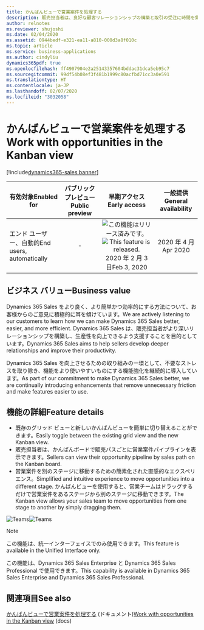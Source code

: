 ```yaml
---
title: かんばんビューで営業案件を処理する
description: 販売担当者は、良好な顧客リレーションシップの構築と取引の受注に時間を集中したいと考えています。 また、関連する情報へのアクセスを迅速に提供しながら、日常的なタスクを迅速かつ直感的に完了するのに役立つツールを求めています。
author: relnotes
ms.reviewer: shujoshi
ms.date: 02/04/2020
ms.assetid: 0944bedf-e321-ea11-a810-000d3a8f010c
ms.topic: article
ms.service: business-applications
ms.author: cindyliu
dynamics365pdf: true
ms.openlocfilehash: ff4907904e2a25143357604bddac31dca5eb95c7
ms.sourcegitcommit: 99df54b08ef3f481b1999c80acfbd71cc3a0e591
ms.translationtype: HT
ms.contentlocale: ja-JP
ms.lasthandoff: 02/07/2020
ms.locfileid: "3032058"
---
```

# <a name="work-with-opportunities-in-the-kanban-view"></a><span data-ttu-id="8c727-104">かんばんビューで営業案件を処理する</span><span class="sxs-lookup"><span data-stu-id="8c727-104">Work with opportunities in the Kanban view</span></span>
[!include[dynamics365-sales banner](../includes/dynamics365-sales.md)]

| <span data-ttu-id="8c727-105">有効対象</span><span class="sxs-lookup"><span data-stu-id="8c727-105">Enabled for</span></span>    |  <span data-ttu-id="8c727-106">パブリック プレビュー</span><span class="sxs-lookup"><span data-stu-id="8c727-106">Public preview</span></span> | <span data-ttu-id="8c727-107">早期アクセス</span><span class="sxs-lookup"><span data-stu-id="8c727-107">Early access</span></span> | <span data-ttu-id="8c727-108">一般提供</span><span class="sxs-lookup"><span data-stu-id="8c727-108">General availability</span></span> | 
| ---------- | :----------: |:----------: |:----------: |
|<span data-ttu-id="8c727-109">エンド ユーザー、自動的</span><span class="sxs-lookup"><span data-stu-id="8c727-109">End users, automatically</span></span>|-|<span data-ttu-id="8c727-110">![この機能はリリース済みです。](/dynamics365-release-plan/media/green-checkmark.png "この機能はリリース済みです。")</span><span class="sxs-lookup"><span data-stu-id="8c727-110">![This feature is released.](/dynamics365-release-plan/media/green-checkmark.png "This feature is released.")</span></span> <span data-ttu-id="8c727-111">2020 年 2 月 3 日</span><span class="sxs-lookup"><span data-stu-id="8c727-111">Feb 3, 2020</span></span>| <span data-ttu-id="8c727-112">2020 年 4 月</span><span class="sxs-lookup"><span data-stu-id="8c727-112">Apr 2020</span></span>|


## <a name="business-value"></a><span data-ttu-id="8c727-113">ビジネス バリュー</span><span class="sxs-lookup"><span data-stu-id="8c727-113">Business value</span></span>
<!-- bv start -->
<span data-ttu-id="8c727-114">Dynamics 365 Sales をより良く、より簡単かつ効率的にする方法について、お客様からのご意見に積極的に耳を傾けています。</span><span class="sxs-lookup"><span data-stu-id="8c727-114">We are actively listening to our customers to learn how we can make Dynamics 365 Sales better, easier, and more efficient.</span></span> <span data-ttu-id="8c727-115">Dynamics 365 Sales は、販売担当者がより深いリレーションシップを構築し、生産性を向上できるよう支援することを目的としています。</span><span class="sxs-lookup"><span data-stu-id="8c727-115">Dynamics 365 Sales aims to help sellers develop deeper relationships and improve their productivity.</span></span> 

<span data-ttu-id="8c727-116">Dynamics 365 Sales を向上させるための取り組みの一環として、不要なストレスを取り除き、機能をより使いやすいものにする機能強化を継続的に導入しています。</span><span class="sxs-lookup"><span data-stu-id="8c727-116">As part of our commitment to make Dynamics 365 Sales better, we are continually introducing enhancements that remove unnecessary friction and make features easier to use.</span></span>
<!-- bv end -->



## <a name="feature-details"></a><span data-ttu-id="8c727-117">機能の詳細</span><span class="sxs-lookup"><span data-stu-id="8c727-117">Feature details</span></span>
<!--feature detail start -->
- <span data-ttu-id="8c727-118">既存のグリッド ビューと新しいかんばんビューを簡単に切り替えることができます。</span><span class="sxs-lookup"><span data-stu-id="8c727-118">Easily toggle between the existing grid view and the new Kanban view.</span></span>
- <span data-ttu-id="8c727-119">販売担当者は、かんばんボードで販売パスごとに営業案件パイプラインを表示できます。</span><span class="sxs-lookup"><span data-stu-id="8c727-119">Sellers can view their opportunity pipeline by sales path on the Kanban board.</span></span> 
- <span data-ttu-id="8c727-120">営業案件を別のステージに移動するための簡素化された直感的なエクスペリエンス。</span><span class="sxs-lookup"><span data-stu-id="8c727-120">Simplified and intuitive experience to move opportunities into a different stage.</span></span> <span data-ttu-id="8c727-121">かんばんビューを使用すると、営業チームはドラッグするだけで営業案件をあるステージから別のステージに移動できます。</span><span class="sxs-lookup"><span data-stu-id="8c727-121">The Kanban view allows your sales team to move opportunities from one stage to another by simply dragging them.</span></span>
<!--feature detail end -->

<span data-ttu-id="8c727-122">![Teams](media/microsoftteams-image.png "Teams")</span><span class="sxs-lookup"><span data-stu-id="8c727-122">![Teams](media/microsoftteams-image.png "Teams")</span></span>
<!-- Picture 1 -->

> [!NOTE]
> <span data-ttu-id="8c727-123">この機能は、統一インターフェイスでのみ使用できます。</span><span class="sxs-lookup"><span data-stu-id="8c727-123">This feature is available in the Unified Interface only.</span></span> 
>
> <span data-ttu-id="8c727-124">この機能は、Dynamics 365 Sales Enterprise と Dynamics 365 Sales Professional で使用できます。</span><span class="sxs-lookup"><span data-stu-id="8c727-124">This capability is available in Dynamics 365 Sales Enterprise and Dynamics 365 Sales Professional.</span></span>







## <a name="see-also"></a><span data-ttu-id="8c727-125">関連項目</span><span class="sxs-lookup"><span data-stu-id="8c727-125">See also</span></span>

<span data-ttu-id="8c727-126">[かんばんビューで営業案件を処理する](https://docs.microsoft.com/dynamics365/sales-enterprise/opportunity-kanban-view) (ドキュメント)</span><span class="sxs-lookup"><span data-stu-id="8c727-126">[Work with opportunities in the Kanban view](https://docs.microsoft.com/dynamics365/sales-enterprise/opportunity-kanban-view) (docs)</span></span>
